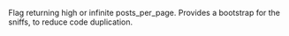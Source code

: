 Flag returning high or infinite posts_per_page.
Provides a bootstrap for the sniffs, to reduce code duplication.